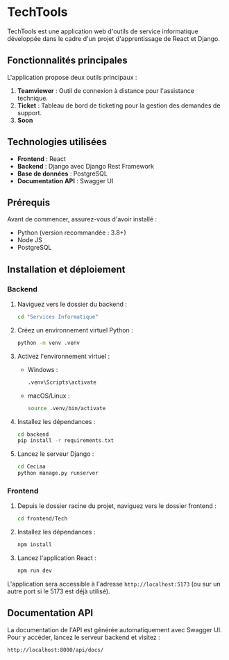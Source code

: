 ﻿# TechTools

TechTools est une application web d'outils de service informatique développée dans le cadre d'un projet d'apprentissage de React et Django.

## Fonctionnalités principales

L'application propose deux outils principaux :

1. **Teamviewer** : Outil de connexion à distance pour l'assistance technique.
2. **Ticket** : Tableau de bord de ticketing pour la gestion des demandes de support.
3. **Soon**

## Technologies utilisées

- **Frontend** : React
- **Backend** : Django avec Django Rest Framework
- **Base de données** : PostgreSQL
- **Documentation API** : Swagger UI

## Prérequis

Avant de commencer, assurez-vous d'avoir installé :

- Python (version recommandée : 3.8+)
- Node JS
- PostgreSQL

## Installation et déploiement

### Backend

1. Naviguez vers le dossier du backend :

   ```bash
   cd "Services Informatique"
   ```

2. Créez un environnement virtuel Python :

   ```bash
   python -m venv .venv
   ```

3. Activez l'environnement virtuel :

   - Windows :
     ```bash
     .venv\Scripts\activate
     ```
   - macOS/Linux :
     ```bash
     source .venv/bin/activate
     ```

4. Installez les dépendances :

   ```bash
   cd backend
   pip install -r requirements.txt
   ```

5. Lancez le serveur Django :
   ```bash
   cd Ceciaa
   python manage.py runserver
   ```

### Frontend

1. Depuis le dossier racine du projet, naviguez vers le dossier frontend :

   ```bash
   cd frontend/Tech
   ```

2. Installez les dépendances :

   ```bash
   npm install
   ```

3. Lancez l'application React :
   ```bash
   npm run dev
   ```

L'application sera accessible à l'adresse `http://localhost:5173` (ou sur un autre port si le 5173 est déjà utilisé).

## Documentation API

La documentation de l'API est générée automatiquement avec Swagger UI. Pour y accéder, lancez le serveur backend et visitez :

```
http://localhost:8000/api/docs/
```
